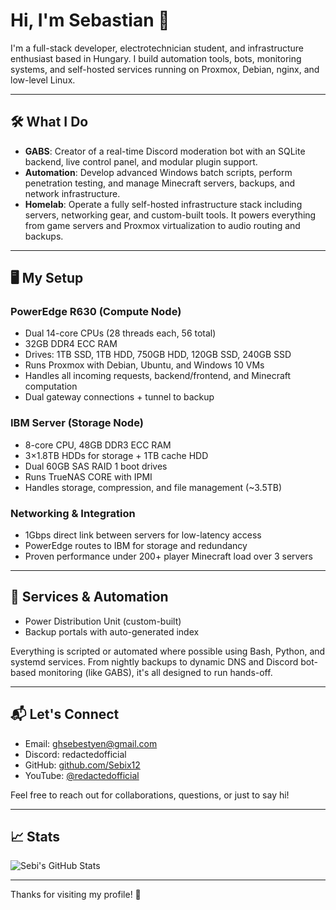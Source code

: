 # Hi, I'm Sebastian 👋

I'm a full-stack developer, electrotechnician student, and infrastructure enthusiast based in Hungary. I build automation tools, bots, monitoring systems, and self-hosted services running on Proxmox, Debian, nginx, and low-level Linux.

---

## 🛠️ What I Do

- **GABS**: Creator of a real-time Discord moderation bot with an SQLite backend, live control panel, and modular plugin support.
- **Automation**: Develop advanced Windows batch scripts, perform penetration testing, and manage Minecraft servers, backups, and network infrastructure.
- **Homelab**: Operate a fully self-hosted infrastructure stack including servers, networking gear, and custom-built tools. It powers everything from game servers and Proxmox virtualization to audio routing and backups.

---

## 🖥️ My Setup

### PowerEdge R630 (Compute Node)

- Dual 14-core CPUs (28 threads each, 56 total)
- 32GB DDR4 ECC RAM
- Drives: 1TB SSD, 1TB HDD, 750GB HDD, 120GB SSD, 240GB SSD
- Runs Proxmox with Debian, Ubuntu, and Windows 10 VMs
- Handles all incoming requests, backend/frontend, and Minecraft computation
- Dual gateway connections + tunnel to backup

### IBM Server (Storage Node)

- 8-core CPU, 48GB DDR3 ECC RAM
- 3×1.8TB HDDs for storage + 1TB cache HDD
- Dual 60GB SAS RAID 1 boot drives
- Runs TrueNAS CORE with IPMI
- Handles storage, compression, and file management (~3.5TB)

### Networking & Integration

- 1Gbps direct link between servers for low-latency access
- PowerEdge routes to IBM for storage and redundancy
- Proven performance under 200+ player Minecraft load over 3 servers

---

## 🔧 Services & Automation

- Power Distribution Unit (custom-built)
- Backup portals with auto-generated index

Everything is scripted or automated where possible using Bash, Python, and systemd services. From nightly backups to dynamic DNS and Discord bot-based monitoring (like GABS), it's all designed to run hands-off.

---

## 📬 Let's Connect

- Email: [ghsebestyen@gmail.com](mailto:ghsebestyen@gmail.com)
- Discord: redactedofficial
- GitHub: [github.com/Sebix12](https://github.com/Sebix12)
- YouTube: [@redactedofficial](https://www.youtube.com/@redactedofficial)

Feel free to reach out for collaborations, questions, or just to say hi!

---


## 📈 Stats

![Sebi's GitHub Stats](https://github-readme-stats.vercel.app/api?username=Sebix12&show_icons=true&hide_title=true&count_private=true&hide=prs&theme=radical)

---

Thanks for visiting my profile! 🚀
